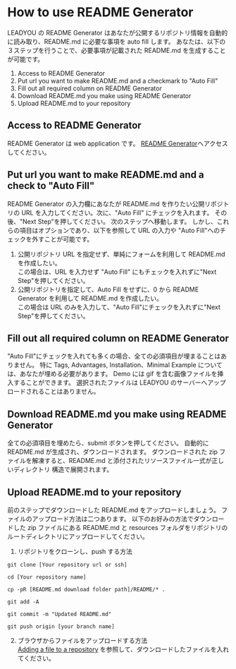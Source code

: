 # How to use README Generator

LEADYOU の README Generator はあなたが公開するリポジトリ情報を自動的に読み取り、README.md に必要な事項を auto fill します。
あなたは、以下の３ステップを行うことで、必要事項が記載された README.md を生成することが可能です。

1. Access to README Generator
2. Put url you want to make README.md and a checkmark to "Auto Fill"
3. Fill out all required column on README Generator
4. Download README.md you make using README Generator
5. Upload README.md to your repository

## Access to README Generator

README Generator は web application です。
[README Generator](https://leadyou.hacknock.com)へアクセスしてください。

## Put url you want to make README.md and a check to "Auto Fill"

README Generator の入力欄にあなたが README.md を作りたい公開リポジトリの URL を入力してください。次に、"Auto Fill" にチェックを入れます。
その後、"Next Step"を押してください。
次のステップへ移動します。
しかし、これらの項目はオプションであり、以下を参照して URL の入力や "Auto Fill"へのチェックを外すことが可能です。

1. 公開リポジトリ URL を指定せず、単純にフォームを利用して README.md を作成したい。  
   この場合は、URL を入力せず "Auto Fill" にもチェックを入れずに"Next Step"を押してください。
2. 公開リポジトリを指定して、Auto Fill をせずに、0 から README Generator を利用して README.md を作成したい。  
   この場合は URL のみを入力して、"Auto Fill"にチェックを入れずに"Next Step"を押してください。

## Fill out all required column on README Generator

"Auto Fill"にチェックを入れても多くの場合、全ての必須項目が埋まることはありません。
特に Tags, Advantages, Installation、Minimal Example については、あなたが埋める必要があります。
Demo には gif を含む画像ファイルを挿入することができます。
選択されたファイルは LEADYOU のサーバーへアップロードされることはありません。

## Download README.md you make using README Generator

全ての必須項目を埋めたら、submit ボタンを押してください。
自動的に README.md が生成され、ダウンロードされます。
ダウンロードされた zip ファイルを解凍すると、README.md と添付されたリソースファイル一式が正しいディレクトリ 構造で展開されます。

## Upload README.md to your repository

前のステップでダウンロードした README.md をアップロードしましょう。
ファイルのアップロード方法は二つあります。
以下のお好みの方法でダウンロードした zip ファイルにある README.md と resources フォルダをリポジトリのルートディレクトリにアップロードしてください。

1. リポジトリをクローンし、push する方法

```
git clone [Your repository url or ssh]

cd [Your repository name]

cp -pR [README.md download folder path]/README/* .

git add -A

git commit -m "Updated README.md"

git push origin [your branch name]
```

2. ブラウザからファイルをアップロードする方法  
   [Adding a file to a repository](https://docs.github.com/en/github/managing-files-in-a-repository/adding-a-file-to-a-repository) を参照して、ダウンロードしたファイルを入れてください。
